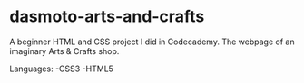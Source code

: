 # dasmoto-arts-and-crafts
A beginner HTML and CSS project I did in Codecademy. The webpage of an imaginary Arts & Crafts shop.

Languages:
-CSS3
-HTML5

